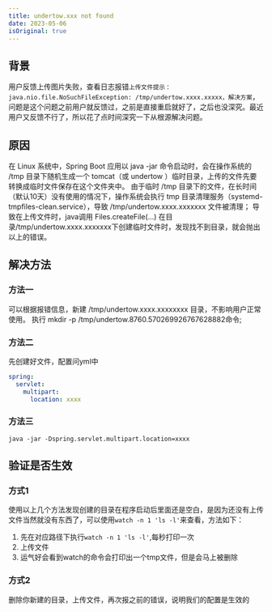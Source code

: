 ```yaml
---
title: undertow.xxx not found
date: 2023-05-06
isOriginal: true
---
```



## 背景

用户反馈上传图片失败，查看日志报错`上传文件提示：java.nio.file.NoSuchFileException: /tmp/undertow.xxxx.xxxxx，解决方案`，问题是这个问题之前用户就反馈过，之前是直接重启就好了，之后也没深究。最近用户又反馈不行了，所以花了点时间深究一下从根源解决问题。

## 原因

在 Linux 系统中，Spring Boot 应用以 java -jar 命令启动时，会在操作系统的 /tmp 目录下随机生成一个 tomcat（或 undertow ）临时目录，上传的文件先要转换成临时文件保存在这个文件夹中。
由于临时 /tmp 目录下的文件，在长时间（默认10天）没有使用的情况下，操作系统会执行 tmp 目录清理服务（systemd-tmpfiles-clean.service），导致 /tmp/undertow.xxxx.xxxxxxx 文件被清理；
导致在上传文件时，java调用 Files.createFile(…) 在目录/tmp/undertow.xxxx.xxxxxxx下创建临时文件时，发现找不到目录，就会抛出以上的错误。

## 解决方法

### 方法一

可以根据报错信息，新建 /tmp/undertow.xxxx.xxxxxxxx 目录，不影响用户正常使用。
执行 mkdir -p /tmp/undertow.8760.570269926767628882命令;

### 方法二

先创建好文件，配置问yml中

```yml
spring:
  servlet:
    multipart:
      location: xxxx
```

### 方法三

`java -jar -Dspring.servlet.multipart.location=xxxx`

## 验证是否生效

### 方式1

使用以上几个方法发现创建的目录在程序启动后里面还是空白，是因为还没有上传文件当然就没有东西了，可以使用`watch -n 1 'ls -l'`来查看，方法如下：

1. 先在对应路径下执行`watch -n 1 'ls -l'`,每秒打印一次
2. 上传文件
3. 运气好会看到watch的命令会打印出一个tmp文件，但是会马上被删除

### 方式2

删除你新建的目录，上传文件，再次报之前的错误，说明我们的配置是生效的